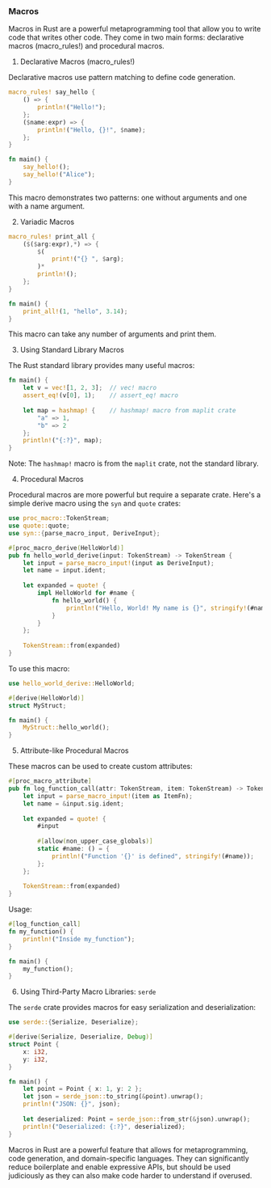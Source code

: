
### Macros 

Macros in Rust are a powerful metaprogramming tool that allow you to write code that writes other code. They come in two main forms: declarative macros (macro_rules!) and procedural macros.

1. Declarative Macros (macro_rules!)

Declarative macros use pattern matching to define code generation.

```rust
macro_rules! say_hello {
    () => {
        println!("Hello!");
    };
    ($name:expr) => {
        println!("Hello, {}!", $name);
    };
}

fn main() {
    say_hello!();
    say_hello!("Alice");
}
```

This macro demonstrates two patterns: one without arguments and one with a name argument.

2. Variadic Macros

```rust
macro_rules! print_all {
    ($($arg:expr),*) => {
        $(
            print!("{} ", $arg);
        )*
        println!();
    };
}

fn main() {
    print_all!(1, "hello", 3.14);
}
```

This macro can take any number of arguments and print them.

3. Using Standard Library Macros

The Rust standard library provides many useful macros:

```rust
fn main() {
    let v = vec![1, 2, 3];  // vec! macro
    assert_eq!(v[0], 1);    // assert_eq! macro
    
    let map = hashmap! {    // hashmap! macro from maplit crate
        "a" => 1,
        "b" => 2
    };
    println!("{:?}", map);
}
```

Note: The `hashmap!` macro is from the `maplit` crate, not the standard library.

4. Procedural Macros

Procedural macros are more powerful but require a separate crate. Here's a simple derive macro using the `syn` and `quote` crates:

```rust
use proc_macro::TokenStream;
use quote::quote;
use syn::{parse_macro_input, DeriveInput};

#[proc_macro_derive(HelloWorld)]
pub fn hello_world_derive(input: TokenStream) -> TokenStream {
    let input = parse_macro_input!(input as DeriveInput);
    let name = input.ident;
    
    let expanded = quote! {
        impl HelloWorld for #name {
            fn hello_world() {
                println!("Hello, World! My name is {}", stringify!(#name));
            }
        }
    };
    
    TokenStream::from(expanded)
}
```

To use this macro:

```rust
use hello_world_derive::HelloWorld;

#[derive(HelloWorld)]
struct MyStruct;

fn main() {
    MyStruct::hello_world();
}
```

5. Attribute-like Procedural Macros

These macros can be used to create custom attributes:

```rust
#[proc_macro_attribute]
pub fn log_function_call(attr: TokenStream, item: TokenStream) -> TokenStream {
    let input = parse_macro_input!(item as ItemFn);
    let name = &input.sig.ident;
    
    let expanded = quote! {
        #input
        
        #[allow(non_upper_case_globals)]
        static #name: () = {
            println!("Function '{}' is defined", stringify!(#name));
        };
    };
    
    TokenStream::from(expanded)
}
```

Usage:

```rust
#[log_function_call]
fn my_function() {
    println!("Inside my_function");
}

fn main() {
    my_function();
}
```

6. Using Third-Party Macro Libraries: `serde`

The `serde` crate provides macros for easy serialization and deserialization:

```rust
use serde::{Serialize, Deserialize};

#[derive(Serialize, Deserialize, Debug)]
struct Point {
    x: i32,
    y: i32,
}

fn main() {
    let point = Point { x: 1, y: 2 };
    let json = serde_json::to_string(&point).unwrap();
    println!("JSON: {}", json);
    
    let deserialized: Point = serde_json::from_str(&json).unwrap();
    println!("Deserialized: {:?}", deserialized);
}
```

Macros in Rust are a powerful feature that allows for metaprogramming, code generation, and domain-specific languages. They can significantly reduce boilerplate and enable expressive APIs, but should be used judiciously as they can also make code harder to understand if overused.
